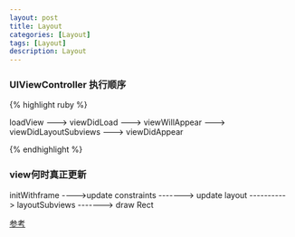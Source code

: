 ```yaml
---
layout: post
title: Layout
categories: [Layout]
tags: [Layout]
description: Layout
---
```


<h3>UIViewController 执行顺序</h3>

{% highlight ruby %}

loadView ---> viewDidLoad ---> viewWillAppear ---> viewDidLayoutSubviews ---> viewDidAppear

{% endhighlight %}


<h3>view何时真正更新</h3>

initWithframe ---->update constraints -------> update layout ----------> layoutSubviews -------> draw Rect




<a href="http://tech.gc.com/demystifying-ios-layout/" target="_blank">参考</a>
 
